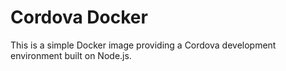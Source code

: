 # Cordova Docker

This is a simple Docker image providing a Cordova development environment built on Node.js.
